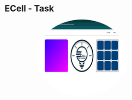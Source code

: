 # ECell - Task 

<p align='center'>
<img align='center' alt='TitanMovies' height='250px' width='300px' style="border-radius:100%; " src="ECell/Screenshot 2023-09-17 021100.png" >
</p>
